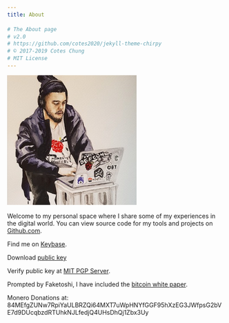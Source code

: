 ```yaml
---
title: About

# The About page
# v2.0
# https://github.com/cotes2020/jekyll-theme-chirpy
# © 2017-2019 Cotes Chung
# MIT License
---
```

![Deverick](/assets/img/main/self.jpg "Deverick")

Welcome to my personal space where I share some of my experiences in the digital world.  You can view source code for my tools and projects on [Github.com](https://github.com/hashes4merkle).

Find me on [Keybase](https://keybase.io/cheddabiskit).

Download [public key](pub/Deverick.asc)


Verify public key at [MIT PGP Server](https://pgp.mit.edu/pks/lookup?op=vindex&search=0xB2C324106BBA023D).

Prompted by Faketoshi, I have included the [bitcoin white paper](/assets/docs/bitcoin.pdf). 

Monero Donations at: 
84MEfgZUNw7RpiYaULBRZQi64MXT7uWpHNYfGGF95hXzEG3JWfpsG2bVE7d9DUcqbzdRTUhkNJLfedjQ4UHsDhQj1Zbx3Uy

